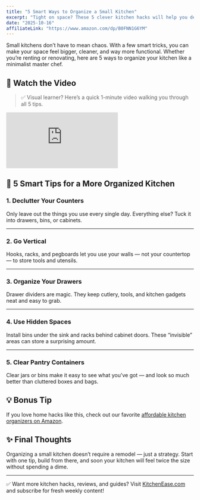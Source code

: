 ```yaml
---
title: "5 Smart Ways to Organize a Small Kitchen"
excerpt: "Tight on space? These 5 clever kitchen hacks will help you declutter and organize like a pro — even in the tiniest kitchens."
date: "2025-10-16"
affiliateLink: "https://www.amazon.com/dp/B0FNN1G6YM"
---
```


Small kitchens don’t have to mean chaos. With a few smart tricks, you can make your space feel bigger, cleaner, and way more functional. Whether you’re renting or renovating, here are 5 ways to organize your kitchen like a minimalist master chef.

<div class="gap-section"></div>

## 🎥 Watch the Video

> ✅ Visual learner? Here’s a quick 1-minute video walking you through all 5 tips.

<div class="video-container rounded-xl shadow-md overflow-hidden border border-stone-300">
  <iframe
    src="https://www.youtube.com/embed/qrAMC8Ac7OM"
    title="5 Smart Ways to Organize a Small Kitchen"
    frameborder="0"
    allow="accelerometer; autoplay; clipboard-write; encrypted-media; gyroscope; picture-in-picture"
    allowfullscreen
    loading="lazy"
    class="w-full h-full object-cover"
  ></iframe>
</div>

<div class="gap-section"></div>

## 🧠 5 Smart Tips for a More Organized Kitchen

### 1. Declutter Your Counters  
Only leave out the things you use every single day. Everything else? Tuck it into drawers, bins, or cabinets.

---

### 2. Go Vertical  
Hooks, racks, and pegboards let you use your walls — not your countertop — to store tools and utensils.

---

### 3. Organize Your Drawers  
Drawer dividers are magic. They keep cutlery, tools, and kitchen gadgets neat and easy to grab.

---

### 4. Use Hidden Spaces  
Install bins under the sink and racks behind cabinet doors. These “invisible” areas can store a surprising amount.

---

### 5. Clear Pantry Containers  
Clear jars or bins make it easy to see what you’ve got — and look so much better than cluttered boxes and bags.

<div class="gap-section"></div>

## 💡 Bonus Tip

If you love home hacks like this, check out our favorite [affordable kitchen organizers on Amazon](https://www.amazon.com/dp/B0FNN1G6YM?tag=kitchenease35-20).

<div class="gap-section"></div>

## ✨ Final Thoughts

Organizing a small kitchen doesn’t require a remodel — just a strategy. Start with one tip, build from there, and soon your kitchen will feel twice the size without spending a dime.

---

✅ Want more kitchen hacks, reviews, and guides? Visit [KitchenEase.com](https://kitchenease.com) and subscribe for fresh weekly content!
